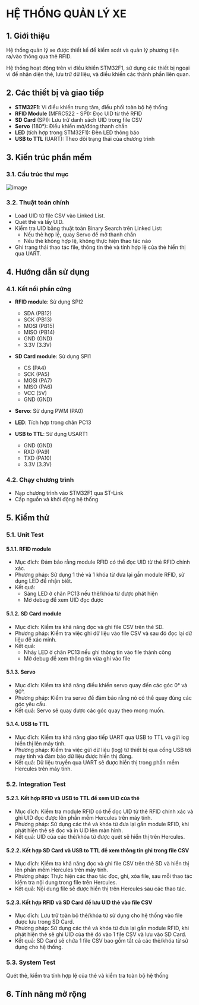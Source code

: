 # HỆ THỐNG QUẢN LÝ XE

## 1. Giới thiệu
Hệ thống quản lý xe được thiết kế để kiểm soát và quản lý phương tiện ra/vào thông qua thẻ RFID. 

Hệ thống hoạt động trên vi điều khiển STM32F1, sử dụng các thiết bị ngoại vi để nhận diện thẻ, lưu trữ dữ liệu, và điều khiển các thành phần liên quan.

## 2. Các thiết bị và giao tiếp
- **STM32F1**: Vi điều khiển trung tâm, điều phối toàn bộ hệ thống
- **RFID Module** (MFRC522 - SPI): Đọc UID từ thẻ RFID
- **SD Card** (SPI): Lưu trữ danh sách UID trong file CSV
- **Servo** (180°): Điều khiển mở/đóng thanh chắn
- **LED** (tích hợp trong STM32F1): Đèn LED thông báo  
- **USB to TTL** (UART): Theo dõi trạng thái của chương trình 

## 3. Kiến trúc phần mềm

### 3.1. Cấu trúc thư mục

![image](https://github.com/user-attachments/assets/c5f3e58e-ab89-4efe-bdb5-0a83635a5e93)


### 3.2. Thuật toán chính
- Load UID từ file CSV vào Linked List.
- Quét thẻ và lấy UID.
- Kiểm tra UID bằng thuật toán Binary Search trên Linked List:
	- Nếu thẻ hợp lệ, quay Servo để mở thanh chắn
	- Nếu thẻ không hợp lệ, không thực hiện thao tác nào
- Ghi trạng thái thao tác file, thông tin thẻ và tính hợp lệ của thẻ hiển thị qua UART.

## 4. Hướng dẫn sử dụng
### 4.1. Kết nối phần cứng
- **RFID module**: Sử dụng SPI2  
    - SDA (PB12)  
    - SCK (PB13)  
    - MOSI (PB15)  
    - MISO (PB14)  
    - GND (GND)  
    - 3.3V (3.3V)  

- **SD Card module**: Sử dụng SPI1  
    - CS (PA4)  
    - SCK (PA5)  
    - MOSI (PA7)  
    - MISO (PA6)  
    - VCC (5V)  
    - GND (GND)  

- **Servo**: Sử dụng PWM (PA0)

- **LED**: Tích hợp trong chân PC13 

- **USB to TTL**: Sử dụng USART1  
    - GND (GND)  
    - RXD (PA9)  
    - TXD (PA10)  
    - 3.3V (3.3V)  

### 4.2. Chạy chương trình
- Nạp chương trình vào STM32F1 qua ST-Link
- Cấp nguồn và khởi động hệ thống

## 5. Kiểm thử
### 5.1. Unit Test
#### 5.1.1. RFID module
- Mục đích: Đảm bảo rằng module RFID có thể đọc UID từ thẻ RFID chính xác.
- Phương pháp: Sử dụng 1 thẻ và 1 khóa từ đưa lại gần module RFID, sử dụng LED để nhận biết.
- Kết quả:
	- Sáng LED ở chân PC13 nếu thẻ/khóa từ được phát hiện
	- Mở debug để xem UID đọc được
	
#### 5.1.2. SD Card module
- Mục đích: Kiểm tra khả năng đọc và ghi file CSV trên thẻ SD.
- Phương pháp: Kiểm tra việc ghi dữ liệu vào file CSV và sau đó đọc lại dữ liệu để xác minh.
- Kết quả: 
	- Nháy LED ở chân PC13 nếu ghi thông tin vào file thành công
	- Mở debug để xem thông tin vừa ghi vào file 

#### 5.1.3. Servo
- Mục đích: Kiểm tra khả năng điều khiển servo quay đến các góc 0° và 90°.
- Phương pháp: Kiểm tra servo để đảm bảo rằng nó có thể quay đúng các góc yêu cầu.
- Kết quả: Servo sẽ quay được các góc quay theo mong muốn.

#### 5.1.4. USB to TTL
- Mục đích: Kiểm tra khả năng giao tiếp UART qua USB to TTL và gửi log hiển thị lên máy tính.
- Phương pháp: Kiểm tra việc gửi dữ liệu (log) từ thiết bị qua cổng USB tới máy tính và đảm bảo dữ liệu được hiển thị đúng.
- Kết quả: Dữ liệu truyền qua UART sẽ được hiển thị trong phần mềm Hercules trên máy tính.

### 5.2. Integration Test
#### 5.2.1. Kết hợp RFID và USB to TTL để xem UID của thẻ
- Mục đích: Kiểm tra module RFID có thể đọc UID từ thẻ RFID chính xác và ghi UID đọc được lên phần mềm Hercules trên máy tính.
- Phương pháp: Sử dụng các thẻ và khóa từ đưa lại gần module RFID, khi phát hiện thẻ sẽ đọc và in UID lên màn hình.
- Kết quả: UID của các thẻ/khóa từ được quét sẽ hiển thị trên Hercules.

#### 5.2.2. Kết hợp SD Card và USB to TTL để xem thông tin ghi trong file CSV
- Mục đích: Kiểm tra khả năng đọc và ghi file CSV trên thẻ SD và hiển thị lên phần mềm Hercules trên máy tính.
- Phương pháp: Thực hiện các thao tác đọc, ghi, xóa file, sau mỗi thao tác kiểm tra nội dung trong file trên Hercules.
- Kết quả: Nội dung file sẽ được hiển thị trên Hercules sau các thao tác.

#### 5.2.3. Kết hợp RFID và SD Card để lưu UID thẻ vào file CSV
- Mục đích: Lưu trữ toàn bộ thẻ/khóa từ sử dụng cho hệ thống vào file được lưu trong SD Card.
- Phương pháp: Sử dụng các thẻ và khóa từ đưa lại gần module RFID, khi phát hiện thẻ sẽ ghi UID của thẻ đó vào 1 file CSV và lưu vào SD Card.
- Kết quả: SD Card sẽ chứa 1 file CSV bao gồm tất cả các thẻ/khóa từ sử dụng cho hệ thống. 

### 5.3. System Test
Quét thẻ, kiểm tra tính hợp lệ của thẻ và kiểm tra toàn bộ hệ thống

## 6. Tính năng mở rộng
